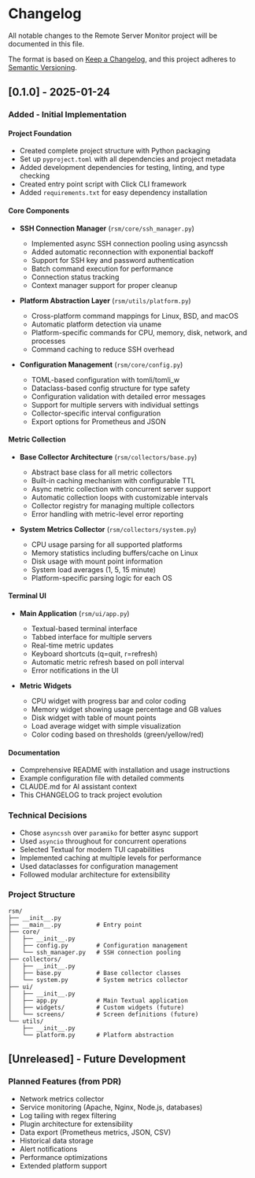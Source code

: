 # Changelog

All notable changes to the Remote Server Monitor project will be documented in this file.

The format is based on [Keep a Changelog](https://keepachangelog.com/en/1.0.0/),
and this project adheres to [Semantic Versioning](https://semver.org/spec/v2.0.0.html).

## [0.1.0] - 2025-01-24

### Added - Initial Implementation

#### Project Foundation
- Created complete project structure with Python packaging
- Set up `pyproject.toml` with all dependencies and project metadata
- Added development dependencies for testing, linting, and type checking
- Created entry point script with Click CLI framework
- Added `requirements.txt` for easy dependency installation

#### Core Components
- **SSH Connection Manager** (`rsm/core/ssh_manager.py`)
  - Implemented async SSH connection pooling using asyncssh
  - Added automatic reconnection with exponential backoff
  - Support for SSH key and password authentication
  - Batch command execution for performance
  - Connection status tracking
  - Context manager support for proper cleanup

- **Platform Abstraction Layer** (`rsm/utils/platform.py`)
  - Cross-platform command mappings for Linux, BSD, and macOS
  - Automatic platform detection via uname
  - Platform-specific commands for CPU, memory, disk, network, and processes
  - Command caching to reduce SSH overhead

- **Configuration Management** (`rsm/core/config.py`)
  - TOML-based configuration with tomli/tomli_w
  - Dataclass-based config structure for type safety
  - Configuration validation with detailed error messages
  - Support for multiple servers with individual settings
  - Collector-specific interval configuration
  - Export options for Prometheus and JSON

#### Metric Collection
- **Base Collector Architecture** (`rsm/collectors/base.py`)
  - Abstract base class for all metric collectors
  - Built-in caching mechanism with configurable TTL
  - Async metric collection with concurrent server support
  - Automatic collection loops with customizable intervals
  - Collector registry for managing multiple collectors
  - Error handling with metric-level error reporting

- **System Metrics Collector** (`rsm/collectors/system.py`)
  - CPU usage parsing for all supported platforms
  - Memory statistics including buffers/cache on Linux
  - Disk usage with mount point information
  - System load averages (1, 5, 15 minute)
  - Platform-specific parsing logic for each OS

#### Terminal UI
- **Main Application** (`rsm/ui/app.py`)
  - Textual-based terminal interface
  - Tabbed interface for multiple servers
  - Real-time metric updates
  - Keyboard shortcuts (q=quit, r=refresh)
  - Automatic metric refresh based on poll interval
  - Error notifications in the UI

- **Metric Widgets**
  - CPU widget with progress bar and color coding
  - Memory widget showing usage percentage and GB values
  - Disk widget with table of mount points
  - Load average widget with simple visualization
  - Color coding based on thresholds (green/yellow/red)

#### Documentation
- Comprehensive README with installation and usage instructions
- Example configuration file with detailed comments
- CLAUDE.md for AI assistant context
- This CHANGELOG to track project evolution

### Technical Decisions
- Chose `asyncssh` over `paramiko` for better async support
- Used `asyncio` throughout for concurrent operations
- Selected Textual for modern TUI capabilities
- Implemented caching at multiple levels for performance
- Used dataclasses for configuration management
- Followed modular architecture for extensibility

### Project Structure
```
rsm/
├── __init__.py
├── __main__.py          # Entry point
├── core/
│   ├── __init__.py
│   ├── config.py        # Configuration management
│   └── ssh_manager.py   # SSH connection pooling
├── collectors/
│   ├── __init__.py
│   ├── base.py          # Base collector classes
│   └── system.py        # System metrics collector
├── ui/
│   ├── __init__.py
│   ├── app.py           # Main Textual application
│   ├── widgets/         # Custom widgets (future)
│   └── screens/         # Screen definitions (future)
└── utils/
    ├── __init__.py
    └── platform.py      # Platform abstraction
```

## [Unreleased] - Future Development

### Planned Features (from PDR)
- Network metrics collector
- Service monitoring (Apache, Nginx, Node.js, databases)
- Log tailing with regex filtering
- Plugin architecture for extensibility
- Data export (Prometheus metrics, JSON, CSV)
- Historical data storage
- Alert notifications
- Performance optimizations
- Extended platform support